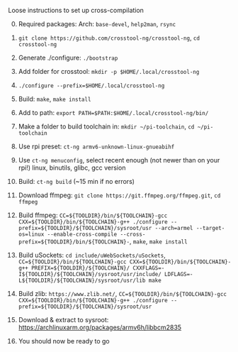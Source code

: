 Loose instructions to set up cross-compilation

0. Required packages: Arch: `base-devel`, `help2man`, `rsync`

1. `git clone https://github.com/crosstool-ng/crosstool-ng`, `cd crosstool-ng`
2. Generate ./configure: `./bootstrap`
3. Add folder for crosstool: `mkdir -p $HOME/.local/crosstool-ng`
4. `./configure --prefix=$HOME/.local/crosstool-ng`
5. Build: `make`, `make install`
6. Add to path: `export PATH=$PATH:$HOME/.local/crosstool-ng/bin/`
7. Make a folder to build toolchain in: `mkdir ~/pi-toolchain`, `cd ~/pi-toolchain`
8. Use rpi preset: `ct-ng armv6-unknown-linux-gnueabihf`
9. Use `ct-ng menuconfig`, select recent enough (not newer than on your rpi!) linux, binutils, glibc, gcc version
10. Build: `ct-ng build` (~15 min if no errors)
11. Download ffmpeg: `git clone https://git.ffmpeg.org/ffmpeg.git`, `cd ffmpeg`
12. Build ffmpeg: `CC=${TOOLDIR}/bin/${TOOLCHAIN}-gcc CXX=${TOOLDIR}/bin/${TOOLCHAIN}-g++ ./configure --prefix=${TOOLDIR}/${TOOLCHAIN}/sysroot/usr --arch=armel --target-os=linux --enable-cross-compile --cross-prefix=${TOOLDIR}/bin/${TOOLCHAIN}-`, `make`, `make install`
13. Build uSockets: `cd include/uWebSockets/uSockets`, `CC=${TOOLDIR}/bin/${TOOLCHAIN}-gcc CXX=${TOOLDIR}/bin/${TOOLCHAIN}-g++ PREFIX=${TOOLDIR}/${TOOLCHAIN}/ CXXFLAGS=-I${TOOLDIR}/${TOOLCHAIN}/sysroot/usr/include/ LDFLAGS=-L${TOOLDIR}/${TOOLCHAIN}/sysroot/usr/lib make`
14. Build zlib: `https://www.zlib.net/`, `CC=${TOOLDIR}/bin/${TOOLCHAIN}-gcc CXX=${TOOLDIR}/bin/${TOOLCHAIN}-g++ ./configure --prefix=${TOOLDIR}/${TOOLCHAIN}/sysroot/usr`
15. Download & extract to sysroot: https://archlinuxarm.org/packages/armv6h/libbcm2835
16. You should now be ready to go
